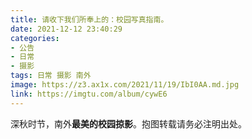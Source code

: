 ```yaml
---
title: 请收下我们所奉上的：校园写真指南。
date: 2021-12-12 23:40:29
categories:
- 公告
- 日常
- 摄影
tags: 日常 摄影 南外
image: https://z3.ax1x.com/2021/11/19/IbI0AA.md.jpg
link: https://imgtu.com/album/cywE6
---
```


深秋时节，南外**最美的校园掠影**。抱图转载请务必注明出处。